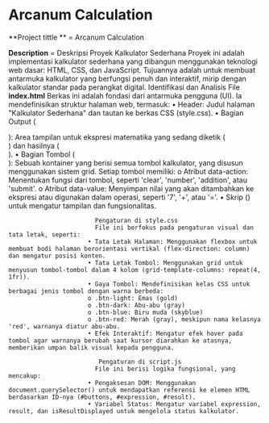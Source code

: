 #  Arcanum Calculation
**Project tittle ** = Arcanum Calculation

**Description**     = Deskripsi Proyek Kalkulator Sederhana
Proyek ini adalah implementasi kalkulator sederhana yang dibangun menggunakan teknologi web dasar: HTML, CSS, dan JavaScript. Tujuannya adalah untuk membuat antarmuka kalkulator yang berfungsi penuh dan interaktif, mirip dengan kalkulator standar pada perangkat digital.
Identifikasi dan Analisis File
**index.html**
Berkas ini adalah fondasi dari antarmuka pengguna (UI). Ia mendefinisikan struktur halaman web, termasuk:
•	Header: Judul halaman "Kalkulator Sederhana" dan tautan ke berkas CSS (style.css).
•	Bagian Output (<section id='output'>): Area tampilan untuk ekspresi matematika yang sedang diketik (<div id='expression'>) dan hasilnya (<div id='result'>).
•	Bagian Tombol (<section id='buttons'>): Sebuah kontainer yang berisi semua tombol kalkulator, yang disusun menggunakan sistem grid. Setiap tombol memiliki:
o	Atribut data-action: Menentukan fungsi dari tombol, seperti 'clear', 'number', 'addition', atau 'submit'.
o	Atribut data-value: Menyimpan nilai yang akan ditambahkan ke ekspresi atau digunakan dalam operasi, seperti '7', '+', atau '='.
•	Skrip (<script src="script.js">): Tautan ke berkas JavaScript yang menangani logika dan interaktivitas kalkulator.
**style.css**
Berkas ini bertanggung jawab untuk tampilan visual kalkulator, termasuk tata letak, warna, dan gaya. Beberapa poin pentingnya adalah:
•	Tata Letak: Menggunakan flexbox untuk tata letak keseluruhan halaman (body) dan grid untuk menyusun tombol-tombol agar terlihat rapi.
•	Desain: Menyesuaikan font, ukuran, dan warna untuk output (expression dan result) agar mudah dibaca.
•	Gaya Tombol: Menggunakan kelas CSS (.btn-light, .btn-dark, .btn-blue, .btn-red) untuk memberikan warna yang berbeda pada tombol-tombol tertentu.
•	Efek Interaktif: Menerapkan efek hover pada tombol untuk memberikan umpan balik visual saat pengguna mengarahkan kursor ke atasnya.
**script.js**
Berkas ini adalah "otak" dari kalkulator, mengelola semua logika dan fungsionalitas. Berikut adalah fungsi utamanya:
•	Penanganan Acara (addEventListener): Kode ini menunggu hingga seluruh halaman selesai dimuat (DOMContentLoaded), lalu menambahkan event listener ke kontainer tombol (#buttons).
•	Logika Tombol: Fungsi buttonClick(event) menangani setiap klik tombol. Berkas ini menggunakan atribut data-action dari setiap tombol untuk menentukan operasi yang harus dilakukan.
•	Variabel Status: Menggunakan variabel expression, result, dan isResultDisplayed untuk melacak status kalkulator.
•	Fitur Fungsionalitas:
o	clear: Mengatur ulang ekspresi dan hasil.
o	backspace: Menghapus karakter terakhir dari ekspresi.
o	negate: Mengubah tanda positif menjadi negatif dan sebaliknya.
o	number dan decimal: Menambahkan angka atau titik desimal ke ekspresi, dengan validasi untuk mencegah lebih dari satu titik desimal.
o	operator: Menambahkan operator matematika (+, -, *, /) ke ekspresi, dengan validasi agar tidak ada dua operator berdekatan.
o	submit: Menghitung hasil dari ekspresi menggunakan fungsi eval(), yang memungkinkan evaluasi string sebagai kode JavaScript. Fungsi ini juga menyertakan penanganan kesalahan (try...catch) untuk ekspresi yang tidak valid.
•	Pembaruan Tampilan: Setelah setiap aksi, skrip ini memperbarui konten elemen #expression dan #result di DOM agar sesuai dengan status internal kalkulator.

**Technologies use**d  = Teknologi yang digunakan yaitu teknologi web HTML, CSS, dan JAVASCRIPT

**Features**           =  Fitur-fitur yang dimiliki yaitu:
                          •	Operasi Dasar: Mampu melakukan operasi matematika dasar seperti penjumlahan (+), pengurangan (-), perkalian (*), dan pembagian (/).
                          •	Modulus: Terdapat tombol % yang digunakan untuk operasi modulus (sisa bagi).
                          •	Tampilan Dinamis: Memiliki dua area tampilan: satu untuk menampilkan ekspresi yang sedang diketik (20*5), dan satu lagi untuk menampilkan hasilnya (100).
                          •	Tombol Fungsional: Dilengkapi dengan berbagai tombol khusus:
                          o	C (Clear): Untuk menghapus seluruh ekspresi dan mengulang perhitungan dari awal.
                          o	+/- (Negate): Untuk mengubah tanda angka dari positif menjadi negatif atau sebaliknya.
                          o	Backspace: Tombol dengan simbol &#x232B; untuk menghapus karakter terakhir dari ekspresi.
                          o (Desimal): Untuk menambahkan titik desimal pada angka.
                          •	Penanganan Input: Mampu menangani input angka dan operator secara berurutan, dengan validasi untuk mencegah input operator ganda atau titik desimal yang tidak valid.
                          •	Tombol Submit: Tombol = untuk menghitung hasil dari ekspresi yang telah dimasukkan.
                          •	Penanganan Error: Menggunakan blok try...catch untuk menampilkan pesan 'Error' jika terjadi kesalahan dalam perhitungan ekspresi.

**Setup instructions **   = **Pengaturan di index.html**
                          File ini mengatur struktur dasar halaman, termasuk:
                          •	Tampilan (Output): Area tampilan untuk kalkulator diatur dalam sebuah <section> dengan id='output'. Di dalamnya, terdapat dua div untuk menampilkan ekspresi           
                          (id='expression') dan hasil (id='result').
                          •	Tombol (Buttons): Semua tombol kalkulator dikelompokkan dalam <section> dengan id='buttons'. Setiap tombol memiliki atribut:
                          o	class: Untuk menentukan gaya visual (misalnya, btn-light, btn-dark, btn-blue, btn-red).
                          o	data-action: Menjelaskan fungsi tombol, seperti 'clear', 'number', 'multiplication', atau 'submit'.
                          o	data-value: Memberikan nilai spesifik dari tombol, seperti '7', '-', atau '='.
                          •	Koneksi File: Terdapat tautan ke file CSS (<link rel="stylesheet" ... href="style.css">) dan JavaScript (<script src="script.js"></script>) untuk mengatur tampilan dan
                            fungsionalitas.

                            Pengaturan di style.css
                            File ini berfokus pada pengaturan visual dan tata letak, seperti:
                          •	Tata Letak Halaman: Menggunakan flexbox untuk membuat bodi halaman berorientasi vertikal (flex-direction: column) dan mengatur posisi konten.
                          •	Tata Letak Tombol: Menggunakan grid untuk menyusun tombol-tombol dalam 4 kolom (grid-template-columns: repeat(4, 1fr)).
                          •	Gaya Tombol: Mendefinisikan kelas CSS untuk berbagai jenis tombol dengan warna berbeda:
                          o	.btn-light: Emas (gold)
                          o	.btn-dark: Abu-abu (gray)
                          o	.btn-blue: Biru muda (skyblue)
                          o	.btn-red: Merah (gray), meskipun nama kelasnya 'red', warnanya diatur abu-abu.
                          •	Efek Interaktif: Mengatur efek hover pada tombol agar warnanya berubah saat kursor diarahkan ke atasnya, memberikan umpan balik visual kepada pengguna.

                             Pengaturan di script.js
                            File ini berisi logika fungsional, yang mencakup:
                          •	Pengaksesan DOM: Menggunakan document.querySelector() untuk mendapatkan referensi ke elemen HTML berdasarkan ID-nya (#buttons, #expression, #result).
                          •	Variabel Status: Mengatur variabel expression, result, dan isResultDisplayed untuk mengelola status kalkulator.



              
                                                



                  
                          



